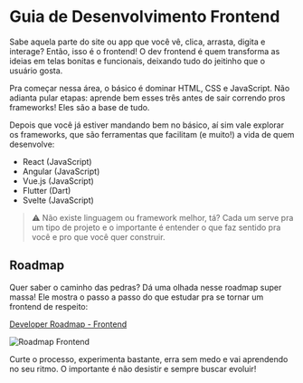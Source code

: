# Guia de Desenvolvimento Frontend

Sabe aquela parte do site ou app que você vê, clica, arrasta, digita e interage? Então, isso é o frontend! O dev frontend é quem transforma as ideias em telas bonitas e funcionais, deixando tudo do jeitinho que o usuário gosta.

Pra começar nessa área, o básico é dominar HTML, CSS e JavaScript. Não adianta pular etapas: aprende bem esses três antes de sair correndo pros frameworks! Eles são a base de tudo.

Depois que você já estiver mandando bem no básico, aí sim vale explorar os frameworks, que são ferramentas que facilitam (e muito!) a vida de quem desenvolve:

- React (JavaScript)
- Angular (JavaScript)
- Vue.js (JavaScript)
- Flutter (Dart)
- Svelte (JavaScript)

> ⚠ Não existe linguagem ou framework melhor, tá? Cada um serve pra um tipo de projeto e o importante é entender o que faz sentido pra você e pro que você quer construir.

## Roadmap

Quer saber o caminho das pedras? Dá uma olhada nesse roadmap super massa! Ele mostra o passo a passo do que estudar pra se tornar um frontend de respeito:

[Developer Roadmap - Frontend](https://github.com/kamranahmedse/developer-roadmap)

![Roadmap Frontend](https://roadmap.sh/roadmaps/frontend.png)

Curte o processo, experimenta bastante, erra sem medo e vai aprendendo no seu ritmo. O importante é não desistir e sempre buscar evoluir!